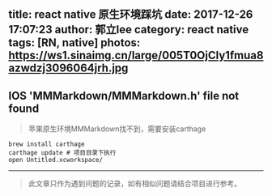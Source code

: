 title: react native 原生环境踩坑
date: 2017-12-26 17:07:23
author: 郭立lee
category: react native
tags: [RN, native]
photos: https://ws1.sinaimg.cn/large/005T0OjCly1fmua8azwdzj3096064jrh.jpg
---

## IOS 'MMMarkdown/MMMarkdown.h' file not found
> 苹果原生环境MMMarkdown找不到，需要安装carthage
```shell
brew install carthage
carthage update # 项目目录下执行
open Untitled.xcworkspace/
```

----
> 此文章只作为遇到问题的记录，如有相似问题请结合项目进行参考。
